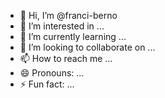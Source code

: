 - 👋 Hi, I’m @franci-berno
- 👀 I’m interested in ...
- 🌱 I’m currently learning ...
- 💞️ I’m looking to collaborate on ...
- 📫 How to reach me ...
- 😄 Pronouns: ...
- ⚡ Fun fact: ...

<!---
franci-berno/franci-berno is a ✨ special ✨ repository because its `README.md` (this file) appears on your GitHub profile.
You can click the Preview link to take a look at your changes.
--->
